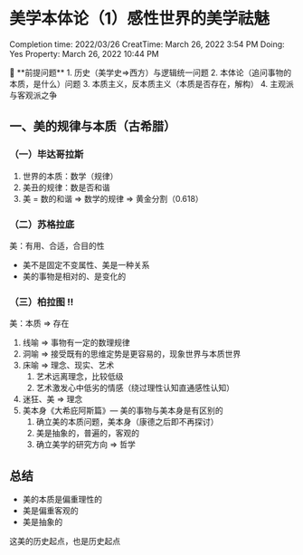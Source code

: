 # 美学本体论（1）感性世界的美学祛魅

Completion time: 2022/03/26
CreatTime: March 26, 2022 3:54 PM
Doing: Yes
Property: March 26, 2022 10:44 PM

<aside>
📒 **前提问题**
1. 历史（美学史⇒西方）与逻辑统一问题
2. 本体论（追问事物的本质，是什么）问题
3. 本质主义，反本质主义（本质是否存在，解构）
4. 主观派与客观派之争

</aside>

## 一、美的规律与本质（古希腊）

### （一）毕达哥拉斯

1. 世界的本质：数学（规律）
2. 美丑的规律：数是否和谐
3. 美 = 数的和谐 ⇒ 数学的规律 ⇒ 黄金分割（0.618）

### （二）苏格拉底

美：有用、合适，合目的性

- 美不是固定不变属性、美是一种关系
- 美的事物是相对的、是变化的

### （三）柏拉图 ‼️

美：本质 ⇒ 存在

1. 线喻 ⇒ 事物有一定的数理规律
2. 洞喻 ⇒ 接受既有的思维定势是更容易的，现象世界与本质世界
3. 床喻 ⇒ 理念、现实、艺术
    1. 艺术远离理念，比较低级
    2. 艺术激发心中低劣的情感（绕过理性认知直通感性认知）
4. 迷狂、美 ⇒ 理念
5. 美本身《大希庇阿斯篇》— 美的事物与美本身是有区别的
    1. 确立美的本质问题，美本身（康德之后即不再探讨）
    2. 美是抽象的，普遍的，客观的
    3. 确立美学的研究方向 ⇒ 哲学

## 总结

- 美的本质是偏重理性的
- 美是偏重客观的
- 美是抽象的

这美的历史起点，也是历史起点
